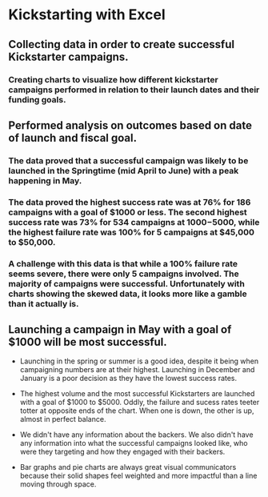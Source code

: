 # Kickstarting with Excel

## Collecting data in order to create successful Kickstarter campaigns. 

### Creating charts to visualize how different kickstarter campaigns performed in relation to their launch dates and their funding goals. 

## Performed analysis on outcomes based on date of launch and fiscal goal.

### The data proved that a successful campaign was likely to be launched in the Springtime (mid April to June) with a peak happening in May. 

### The data proved the highest success rate was at 76% for 186 campaigns with a goal of $1000 or less. The second highest success rate was 73% for 534 campaigns at $1000-$5000, while the highest failure rate was 100% for 5 campaigns at $45,000 to $50,000. 

### A challenge with this data is that while a 100% failure rate seems severe, there were only 5 campaigns involved. The majority of campaigns were successful. Unfortunately with charts showing the skewed data, it looks more like a gamble than it actually is. 

## Launching a campaign in May with a goal of $1000 will be most successful. 

- Launching in the spring or summer is a good idea, despite it being when campaigning numbers are at their highest. Launching in December and January is a poor decision as they have the lowest success rates. 

- The highest volume and the most successful Kickstarters are launched with a goal of $1000 to $5000. Oddly, the failure and sucess rates teeter totter at opposite ends of the chart. When one is down, the other is up, almost in perfect balance. 

- We didn't have any information about the backers. We also didn't have any information into what the successful campaigns looked like, who were they targeting and how they engaged with their backers. 

- Bar graphs and pie charts are always great visual communicators because their solid shapes feel weighted and more impactful than a line moving through space.
